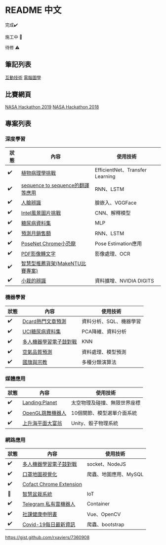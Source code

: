 
# README 中文


完成:heavy_check_mark:

施工中 :construction:

待修 :warning:
## 筆記列表
[互動技術]
[電腦圖學]

[電腦圖學]:https://2019graphicsa.blogspot.com/search/label/06160485_%E6%9B%BE%E5%AE%8F%E9%88%9E
[互動技術]:https://2019interaction.blogspot.com/search/label/06160485_%E6%9B%BE%E5%AE%8F%E9%88%9E
## 比賽網頁
[NASA Hackathon 2019]
[NASA Hackathon 2018]

[NASA Hackathon 2019]:https://2019.spaceappschallenge.org/challenges/earths-oceans/rising-water/teams/athena-mark-iii/project
[NASA Hackathon 2018]:https://2018.spaceappschallenge.org/challenges/universe-beauty-and-wonder/remix-golden-record/teams/athena/project

## 專案列表
### 深度學習
| 狀態 |內容 |使用技術|
| ----------------- | -------------- | -------------- |
|:heavy_check_mark:| [植物病理學挑戰] |EfficientNet、Transfer Learning| 
|:heavy_check_mark:| [sequence to sequence的翻譯等應用] | RNN、LSTM |
|:heavy_check_mark:| [人臉辨識] | 臉嵌入、VGGFace | 
|:heavy_check_mark:| [Intel風景圖片挑戰] | CNN、解釋模型 | 
|:heavy_check_mark:| [糖尿病資料集] | MLP | 
|:heavy_check_mark:| [預測月銷售額] |  RNN、LSTM |
|:heavy_check_mark:| [PoseNet Chrome小恐龍] | Pose Estimation應用| 
|:heavy_check_mark:| [PDF影像轉文字] | 影像處理、OCR | 
|:heavy_check_mark:| [智慧型推薦貨架(MakeNTU比賽專案)] | | 
|:heavy_check_mark:| [小栽的辨識] |資料擴增、NVIDIA DIGITS|

[小栽的辨識]:https://github.com/alanhc/MLclass
[智慧型推薦貨架(MakeNTU比賽專案)]:https://github.com/alanhc/NTU-Hackathon
[PDF影像轉文字]:https://github.com/alanhc/ocr-pdf-application
[植物病理學挑戰]:https://github.com/alanhc/DLclass/tree/master/week-18
[Intel風景圖片挑戰]:https://github.com/alanhc/DLclass/blob/master/README.md
[糖尿病資料集]:https://github.com/alanhc/DLclass/tree/master/week-4
[預測月銷售額]:https://github.com/alanhc/DLclass/blob/master/README.md
[人臉辨識]:https://github.com/alanhc/DLclass/tree/master/week-14
[sequence to sequence的翻譯等應用]:https://github.com/alanhc/DLclass/tree/master/week-17
[PoseNet Chrome小恐龍]:https://github.com/alanhc/dino-posenet


### 機器學習
| 狀態 |內容 |使用技術|
| ----------------- | -------------- | -------------- |
|:heavy_check_mark:| [Dcard熱門文章預測] |資料分析、SQL、機器學習| 
|:heavy_check_mark:| [UCI糖尿病資料集] | PCA降維、資料分析 |
|:heavy_check_mark:| [多人機器學習電子鼓對戰] | KNN | 
|:heavy_check_mark:| [空氣品質預測] |資料處理、模型預測 | 
|:heavy_check_mark:| [國旗與宗教] | 多種分類演算法 |

[Dcard熱門文章預測]:https://github.com/alanhc/Data-intern
[UCI糖尿病資料集]:https://github.com/alanhc/data-mining-class
[多人機器學習電子鼓對戰]:https://github.com/alanhc/drum.io
[空氣品質預測]:https://github.com/alanhc/MMclass/tree/master/midterm_project
[國旗與宗教]:https://github.com/alanhc/MMclass/tree/master/final_project

### 媒體應用
| 狀態 |內容 |使用技術|
| ----------------- | -------------- | -------------- |
|:heavy_check_mark:| [Landing:Planet] |太空物理及碰撞、無限世界座標| 
|:heavy_check_mark:| [OpenGL跳舞機器人] | 10個關節、模型選單介面系統 |
|:heavy_check_mark:| [上升海平面大富翁] | Unity、骰子物理系統 | 


[Landing:Planet]:https://github.com/alanhc/LANDING-PLANET
[OpenGL跳舞機器人]:https://github.com/alanhc/OpenGL-Dancing-robot
[上升海平面大富翁]:https://github.com/alanhc/nasaspaceapp2019

### 網路應用
| 狀態 |內容 |使用技術|
| ----------------- | -------------- | -------------- |
|:heavy_check_mark:| [多人機器學習電子鼓對戰] |socket、NodeJS| 
|:heavy_check_mark:| [口罩地圖視覺化] | 爬蟲、地圖應用、MySQL |
|:heavy_check_mark:| [Cofact Chrome Extension] |  | 
|:construction:| [智慧盆栽系統] |IoT| 
|:heavy_check_mark:| [Telegram 私有雲機器人] | Container |
|:heavy_check_mark:| [社課健康申明書] | Vue、OpenCV | 
|:heavy_check_mark:| [Covid-19每日最新資訊] | 爬蟲、bootstrap | 

[社課健康申明書]:https://github.com/dscmcu/rall-call-client
[Covid-19每日最新資訊]:https://github.com/alanhc/mohw_crawler

[Telegram 私有雲機器人]:https://github.com/alanhc/net-final
[智慧盆栽系統]:https://github.com/alanhc/Smart-Plotting-System
[Cofact Chrome Extension]:https://github.com/DSC-TW/SC-cofacts-extension
[口罩地圖視覺化]:https://github.com/alanhc/mask

https://gist.github.com/rxaviers/7360908
